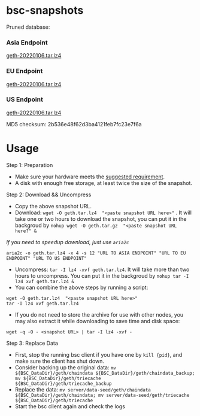 
# bsc-snapshots

Pruned database:

### Asia Endpoint


[geth-20220106.tar.lz4
](https://tf-dex-prod-public-snapshot-site1.s3-accelerate.amazonaws.com/geth-20220106.tar.lz4?AWSAccessKeyId=AKIAYINE6SBQPUZDDRRO&Signature=kvNhbiSxNVCKp0CdCQVAplugqgY%3D&Expires=1644108456
)

### EU Endpoint


[geth-20220106.tar.lz4
](https://tf-dex-prod-public-snapshot.s3-accelerate.amazonaws.com/geth-20220106.tar.lz4?AWSAccessKeyId=AKIAYINE6SBQPUZDDRRO&Signature=tyLf1VmzNztQuTFcT1qfU%2FCub1c%3D&Expires=1644108457
)


### US Endpoint


[geth-20220106.tar.lz4
](https://tf-dex-prod-public-snapshot-site3.s3-accelerate.amazonaws.com/geth-20220106.tar.lz4?AWSAccessKeyId=AKIAYINE6SBQPUZDDRRO&Signature=dJuh0D%2FJDllI7LRZc8SEXUV75Rs%3D&Expires=1644108457
)

MD5 checksum: 2b536e48f62d3ba4121feb7fc23e7f6a



# Usage 

Step 1: Preparation
- Make sure your hardware meets the [suggested requirement](https://docs.binance.org/smart-chain/developer/fullnode.html).
- A disk with enough free storage, at least twice the size of the snapshot.

Step 2: Download && Uncompress
- Copy the above snapshot URL.
- Download:  `wget -O geth.tar.lz4  "<paste snapshot URL here>"` . It will take one or two hours to download the snapshot, you can put it in the backgroud by `nohup wget -O geth.tar.gz  "<paste snapshot URL here?" &`


*If you need to speedup download, just use `aria2c`*
```
aria2c -o geth.tar.lz4 -x 4 -s 12 "URL TO ASIA ENDPOINT" "URL TO EU ENDPOINT" "URL TO US ENDPOINT"
```


- Uncompress: `tar -I lz4 -xvf geth.tar.lz4`. It will take more than two hours to uncompress. You can put it in the backgroud by `nohup tar -I lz4 xvf geth.tar.lz4 &`
- You can combine the above steps by running a script:
```
wget -O geth.tar.lz4  "<paste snapshot URL here>"
tar -I lz4 xvf geth.tar.lz4
```


- If you do not need to store the archive for use with other nodes, you may also extract it while downloading to save time and disk space:
```
wget -q -O - <snapshot URL> | tar -I lz4 -xvf -
```


Step 3: Replace Data
- First, stop the running bsc client if you have one by `kill {pid}`, and make sure the client has shut down.
- Consider backing up the original data: `mv ${BSC_DataDir}/geth/chaindata ${BSC_DataDir}/geth/chaindata_backup; mv ${BSC_DataDir}/geth/triecache ${BSC_DataDir}/geth/triecache_backup`
- Replace the data: `mv server/data-seed/geth/chaindata ${BSC_DataDir}/geth/chaindata; mv server/data-seed/geth/triecache ${BSC_DataDir}/geth/triecache`
- Start the bsc client again and check the logs

